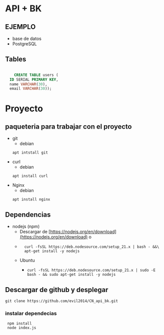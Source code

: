 # API + BK
## EJEMPLO
+ base de datos
 + PostgreSQL
## Tables
```` sql

    CREATE TABLE users (
  ID SERIAL PRIMARY KEY,
  name VARCHAR(30),
  email VARCHAR(30));
````
# Proyecto
## paqueteria para trabajar con el proyecto
+ git
    + debian
    ```` Console
    apt intstall git
    ```` 
+ curl
    + debian
    ```` Console
    apt install curl
    ````
+  Nginx
    + debian
    ```` Console
    apt install nginx
    ```` 
## Dependencias
+ nodejs (npm)
    + Descargar de [https://nodejs.org/en/download](https://nodejs.org/en/download)
    o
    + ```` Console 
        curl -fsSL https://deb.nodesource.com/setup_21.x | bash - &&\
        apt-get install -y nodejs
      ```` 
    + Ubuntu
        + ```` Console
          curl -fsSL https://deb.nodesource.com/setup_21.x | sudo -E bash - && sudo apt-get install -y nodejs
          ````  


## Descargar de github y desplegar
```` console
git clone https://github.com/evil2014/CN_api_bk.git
````
### instalar dependecias
```` console
 npm install
 node index.js
````




